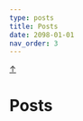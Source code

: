 ```yaml
---
type: posts
title: Posts
date: 2098-01-01
nav_order: 3
---
```


<a class="top-link hide" href="#top">↑</a>
<a name="top"></a>

# Posts
